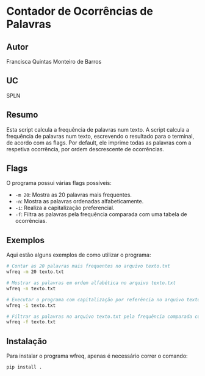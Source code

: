# Contador de Ocorrências de Palavras

## Autor
Francisca Quintas Monteiro de Barros

## UC
SPLN

## Resumo

Esta script calcula a frequência de palavras num texto. A script calcula a frequência de palavras num texto, escrevendo o resultado para o terminal, de acordo com as flags. Por default, ele imprime todas as palavras com a respetiva ocorrência, por ordem descrescente de ocorrências.

## Flags

O programa possui várias flags possíveis:

- `-m 20`: Mostra as 20 palavras mais frequentes.
- `-n`: Mostra as palavras ordenadas alfabeticamente.
- `-i`: Realiza a capitalização preferencial.
- `-f`: Filtra as palavras pela frequência comparada com uma tabela de ocorrências.

## Exemplos

Aqui estão alguns exemplos de como utilizar o programa:

```bash
# Contar as 20 palavras mais frequentes no arquivo texto.txt
wfreq -m 20 texto.txt

# Mostrar as palavras em ordem alfabética no arquivo texto.txt
wfreq -n texto.txt

# Executar o programa com capitalização por referência no arquivo texto.txt
wfreq -i texto.txt

# Filtrar as palavras no arquivo texto.txt pela frequência comparada com uma tabela de ocorrências
wfreq -f texto.txt

```

## Instalação


Para instalar o programa wfreq, apenas é necessário correr o comando:
```shell
pip install .
``````

